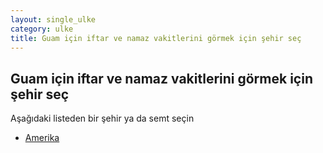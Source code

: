 ```yaml
---
layout: single_ulke
category: ulke
title: Guam için iftar ve namaz vakitlerini görmek için şehir seç
---
```



## Guam için iftar ve namaz vakitlerini görmek için şehir seç

Aşağıdaki listeden bir şehir ya da semt seçin


* [Amerika](/iftar.html?sehir=Amerika&ulke=Guam)
